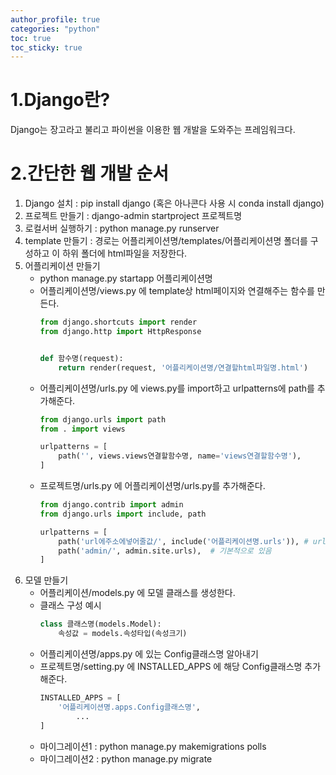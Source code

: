 ```yaml
---
author_profile: true
categories: "python"
toc: true
toc_sticky: true
---
```


# 1.Django란?
Django는 장고라고 불리고 파이썬을 이용한 웹 개발을 도와주는 프레임워크다.

# 2.간단한 웹 개발 순서
1. Django 설치 : pip install django (혹은 아나콘다 사용 시 conda install django)
1. 프로젝트 만들기 : django-admin startproject 프로젝트명
1. 로컬서버 실행하기 : python manage.py runserver
1. template 만들기 : 경로는 어플리케이션명/templates/어플리케이션명 폴더를 구성하고 이 하위 폴더에 html파일을 저장한다.
1. 어플리케이션 만들기
    - python manage.py startapp 어플리케이션명
    - 어플리케이션명/views.py 에 template상 html페이지와 연결해주는 함수를 만든다.              
        ```python
        from django.shortcuts import render
        from django.http import HttpResponse


        def 함수명(request):
            return render(request, '어플리케이션명/연결할html파일명.html')
        ```            
    - 어플리케이션명/urls.py 에 views.py를 import하고 urlpatterns에 path를 추가해준다.                                
        ```python
        from django.urls import path
        from . import views

        urlpatterns = [
            path('', views.views연결할함수명, name='views연결할함수명'), 
        ]
        ```            
    - 프로젝트명/urls.py 에 어플리케이션명/urls.py를 추가해준다.                      
        ```python
        from django.contrib import admin
        from django.urls import include, path

        urlpatterns = [
            path('url에주소에넣어줄값/', include('어플리케이션명.urls')), # url주소 : "http://127.0.0.1:8000/url에주소에넣어줄값"으로 연결됨을 의미한다.
            path('admin/', admin.site.urls),  # 기본적으로 있음
        ] 
        ```           
1. 모델 만들기
    - 어플리케이션/models.py 에 모델 클래스를 생성한다.
    - 클래스 구성 예시          
        ```python
        class 클래스명(models.Model):
            속성값 = models.속성타입(속성크기)
        ```     
    - 어플리케이션명/apps.py 에 있는 Config클래스명 알아내기      
    - 프로젝트명/setting.py 에 INSTALLED_APPS 에 해당 Config클래스명 추가해준다.               
        ```python
        INSTALLED_APPS = [
            '어플리케이션명.apps.Config클래스명',
                ...
        ]
        ```             
    - 마이그레이션1 : python manage.py makemigrations polls
    - 마이그레이션2 : python manage.py migrate